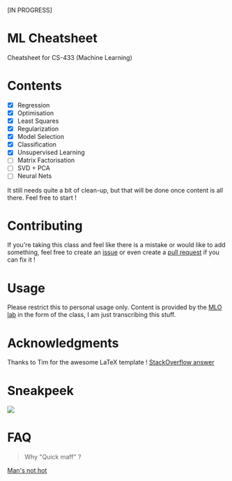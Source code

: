 [IN PROGRESS]

# ML Cheatsheet

Cheatsheet for CS-433 (Machine Learning)

# Contents

* [x] Regression
* [x] Optimisation
* [x] Least Squares
* [x] Regularization
* [x] Model Selection
* [x] Classification
* [x] Unsupervised Learning
* [ ] Matrix Factorisation
* [ ] SVD + PCA
* [ ] Neural Nets

It still needs quite a bit of clean-up, but that will be done once content is all there. Feel free to start !

# Contributing

If you're taking this class and feel like there is a mistake or would like to add something, feel free to create an
[issue](https://github.com/dtsbourg/ML_Cheatsheet/issues) or even create a 
[pull request](https://github.com/dtsbourg/ML_Cheatsheet/pulls) if you can fix it !

# Usage

Please restrict this to personal usage only. Content is provided by the [MLO lab](https://mlo.epfl.ch/) in the form of the class,
I am just transcribing this stuff. 

# Acknowledgments

Thanks to Tim for the awesome LaTeX template ! [StackOverflow answer](https://stackoverflow.com/questions/1911516/how-to-make-cheat-sheets-in-latex)

# Sneakpeek

![](https://github.com/dtsbourg/ML_Cheatsheet/raw/master/figs/sneak.png)

# FAQ

> Why "Quick maff" ?

[Man's not hot](https://www.youtube.com/watch?v=k3jlviX88iw)
